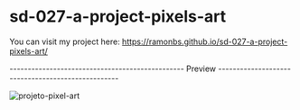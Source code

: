 # sd-027-a-project-pixels-art

You can visit my project here: https://ramonbs.github.io/sd-027-a-project-pixels-art/



------------------------------------------------ Preview --------------------------------------------------


![projeto-pixel-art](https://user-images.githubusercontent.com/70456830/194377139-c55f7293-117f-4f25-bd8b-b95bdf9bf7b6.png)

